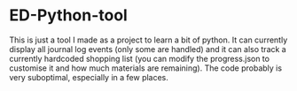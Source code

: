 # ED-Python-tool
This is just a tool I made as a project to learn a bit of python. It can currently display all journal log events (only some are handled) and it can also track a currently hardcoded shopping list (you can modify the progress.json to customise it and how much materials are remaining).
The code probably is very suboptimal, especially in a few places.
